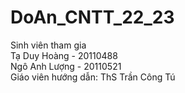 # DoAn_CNTT_22_23 <br>
Sinh viên tham gia <br>
Tạ Duy Hoàng - 20110488<br>
Ngô Anh Lượng - 20110521<br>
Giáo viên hướng dẫn: ThS Trần Công Tú<br>
